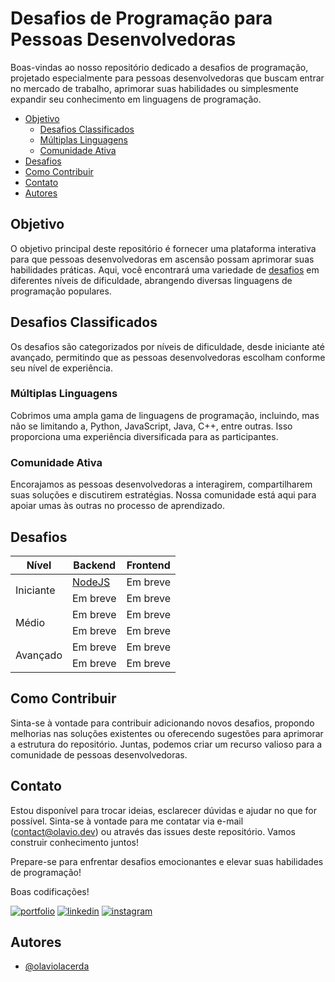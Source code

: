 # Desafios de Programação para Pessoas Desenvolvedoras

Boas-vindas ao nosso repositório dedicado a desafios de programação, projetado especialmente para pessoas desenvolvedoras que buscam entrar no mercado de trabalho, aprimorar suas habilidades ou simplesmente expandir seu conhecimento em linguagens de programação.

* [Objetivo](#objetivo)
    + [Desafios Classificados](#desafios-classificados)
    + [Múltiplas Linguagens](#múltiplas-linguagens)
    + [Comunidade Ativa](#comunidade-ativa)
* [Desafios](#desafios)
* [Como Contribuir](#como-contribuir)
* [Contato](#contato)
* [Autores](#autores)

## Objetivo

O objetivo principal deste repositório é fornecer uma plataforma interativa para que pessoas desenvolvedoras em ascensão possam aprimorar suas habilidades práticas. Aqui, você encontrará uma variedade de [desafios](#desafios) em diferentes níveis de dificuldade, abrangendo diversas linguagens de programação populares.

## Desafios Classificados

Os desafios são categorizados por níveis de dificuldade, desde iniciante até avançado, permitindo que as pessoas desenvolvedoras escolham conforme seu nível de experiência.

### Múltiplas Linguagens

Cobrimos uma ampla gama de linguagens de programação, incluindo, mas não se limitando a, Python, JavaScript, Java, C++, entre outras. Isso proporciona uma experiência diversificada para as participantes.

### Comunidade Ativa

Encorajamos as pessoas desenvolvedoras a interagirem, compartilharem suas soluções e discutirem estratégias. Nossa comunidade está aqui para apoiar umas às outras no processo de aprendizado.


## Desafios

<table>
    <thead>
        <tr>
            <th>Nível</th>
            <th>Backend</th>
            <th>Frontend</th>
        </tr>
    </thead>
    <tbody>
        <tr>
            <td rowspan="2">Iniciante</td>
            <td>
                <a href="/backend/iniciante/nodejs/index.md">NodeJS</a>
            </td>
            <td>Em breve</td>
        </tr>
        <tr>
            <td>Em breve</td> 
            <td>Em breve</td>
        </tr>
        <tr>
            <td rowspan="2">Médio</td>
            <td>Em breve</td>
            <td>Em breve</td>
        </tr>
        <tr>
            <td>Em breve</td> 
            <td>Em breve</td>
        </tr>
        <tr>
            <td rowspan="2">Avançado</td>
            <td>Em breve</td>
            <td>Em breve</td>
        </tr>
        <tr>
            <td>Em breve</td> 
            <td>Em breve</td>
        </tr>
    </tbody>
</table>

## Como Contribuir

Sinta-se à vontade para contribuir adicionando novos desafios, propondo melhorias nas soluções existentes ou oferecendo sugestões para aprimorar a estrutura do repositório. Juntas, podemos criar um recurso valioso para a comunidade de pessoas desenvolvedoras.

## Contato

Estou disponível para trocar ideias, esclarecer dúvidas e ajudar no que for possível. Sinta-se à vontade para me contatar via e-mail (contact@olavio.dev) ou através das issues deste repositório. Vamos construir conhecimento juntos!

Prepare-se para enfrentar desafios emocionantes e elevar suas habilidades de programação! 

Boas codificações!

[![portfolio](https://img.shields.io/badge/my_portfolio-000?style=for-the-badge&logo=ko-fi&logoColor=white)](https://olavio.dev/)
[![linkedin](https://img.shields.io/badge/linkedin-0A66C2?style=for-the-badge&logo=linkedin&logoColor=white)](https://www.linkedin.com/in/olaviolacerda/)
[![instagram](https://img.shields.io/badge/Instagram-E4405F?style=for-the-badge&logo=instagram&logoColor=white)](https://www.instagram.com/olavio.dev/)


## Autores

- [@olaviolacerda](https://www.github.com/olaviolacerda)

